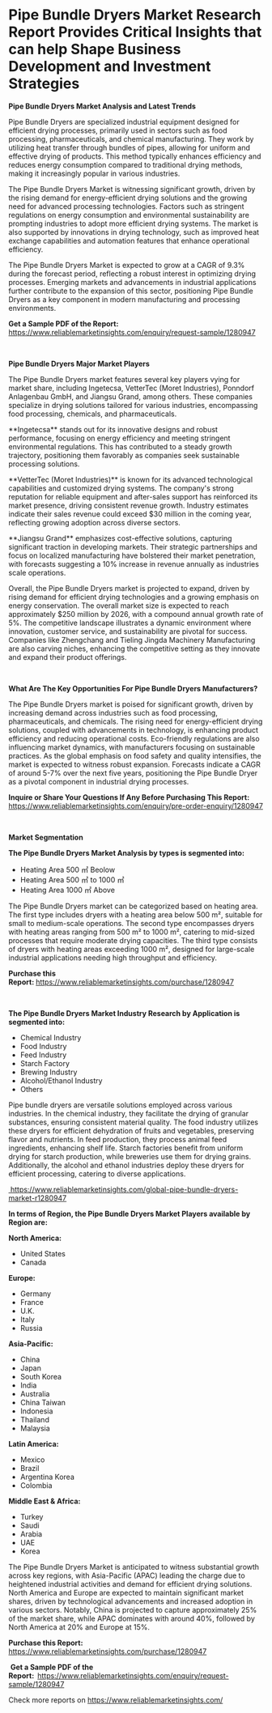 <p><h1>Pipe Bundle Dryers Market Research Report Provides Critical Insights that can help Shape Business Development and Investment Strategies</h1></p><p><strong>Pipe Bundle Dryers Market Analysis and Latest Trends</strong></p>
<p><p>Pipe Bundle Dryers are specialized industrial equipment designed for efficient drying processes, primarily used in sectors such as food processing, pharmaceuticals, and chemical manufacturing. They work by utilizing heat transfer through bundles of pipes, allowing for uniform and effective drying of products. This method typically enhances efficiency and reduces energy consumption compared to traditional drying methods, making it increasingly popular in various industries.</p><p>The Pipe Bundle Dryers Market is witnessing significant growth, driven by the rising demand for energy-efficient drying solutions and the growing need for advanced processing technologies. Factors such as stringent regulations on energy consumption and environmental sustainability are prompting industries to adopt more efficient drying systems. The market is also supported by innovations in drying technology, such as improved heat exchange capabilities and automation features that enhance operational efficiency.</p><p>The Pipe Bundle Dryers Market is expected to grow at a CAGR of 9.3% during the forecast period, reflecting a robust interest in optimizing drying processes. Emerging markets and advancements in industrial applications further contribute to the expansion of this sector, positioning Pipe Bundle Dryers as a key component in modern manufacturing and processing environments.</p></p>
<p><strong>Get a Sample PDF of the Report:&nbsp;</strong> <a href="https://www.reliablemarketinsights.com/enquiry/request-sample/1280947?utm_campaign=2993&utm_medium=2&utm_source=Github&utm_content=ia&utm_term=24032025&utm_id=pipe-bundle-dryers">https://www.reliablemarketinsights.com/enquiry/request-sample/1280947</a></p>
<p>&nbsp;</p>
<p><strong>Pipe Bundle Dryers Major Market Players</strong></p>
<p><p>The Pipe Bundle Dryers market features several key players vying for market share, including Ingetecsa, VetterTec (Moret Industries), Ponndorf Anlagenbau GmbH, and Jiangsu Grand, among others. These companies specialize in drying solutions tailored for various industries, encompassing food processing, chemicals, and pharmaceuticals.</p><p>**Ingetecsa** stands out for its innovative designs and robust performance, focusing on energy efficiency and meeting stringent environmental regulations. This has contributed to a steady growth trajectory, positioning them favorably as companies seek sustainable processing solutions.</p><p>**VetterTec (Moret Industries)** is known for its advanced technological capabilities and customized drying systems. The company's strong reputation for reliable equipment and after-sales support has reinforced its market presence, driving consistent revenue growth. Industry estimates indicate their sales revenue could exceed $30 million in the coming year, reflecting growing adoption across diverse sectors.</p><p>**Jiangsu Grand** emphasizes cost-effective solutions, capturing significant traction in developing markets. Their strategic partnerships and focus on localized manufacturing have bolstered their market penetration, with forecasts suggesting a 10% increase in revenue annually as industries scale operations.</p><p>Overall, the Pipe Bundle Dryers market is projected to expand, driven by rising demand for efficient drying technologies and a growing emphasis on energy conservation. The overall market size is expected to reach approximately $250 million by 2026, with a compound annual growth rate of 5%. The competitive landscape illustrates a dynamic environment where innovation, customer service, and sustainability are pivotal for success. Companies like Zhengchang and Tieling Jingda Machinery Manufacturing are also carving niches, enhancing the competitive setting as they innovate and expand their product offerings.</p></p>
<p>&nbsp;</p>
<p><strong>What Are The Key Opportunities For Pipe Bundle Dryers Manufacturers?</strong></p>
<p><p>The Pipe Bundle Dryers market is poised for significant growth, driven by increasing demand across industries such as food processing, pharmaceuticals, and chemicals. The rising need for energy-efficient drying solutions, coupled with advancements in technology, is enhancing product efficiency and reducing operational costs. Eco-friendly regulations are also influencing market dynamics, with manufacturers focusing on sustainable practices. As the global emphasis on food safety and quality intensifies, the market is expected to witness robust expansion. Forecasts indicate a CAGR of around 5-7% over the next five years, positioning the Pipe Bundle Dryer as a pivotal component in industrial drying processes.</p></p>
<p><strong>Inquire or Share Your Questions If Any Before Purchasing This Report:</strong> <a href="https://www.reliablemarketinsights.com/enquiry/pre-order-enquiry/1280947?utm_campaign=2993&utm_medium=2&utm_source=Github&utm_content=ia&utm_term=24032025&utm_id=pipe-bundle-dryers">https://www.reliablemarketinsights.com/enquiry/pre-order-enquiry/1280947</a></p>
<p>&nbsp;</p>
<p><strong>Market Segmentation</strong></p>
<p><strong>The Pipe Bundle Dryers Market Analysis by types is segmented into:</strong></p>
<p><ul><li>Heating Area 500 ㎡ Beolow</li><li>Heating Area 500 ㎡ to 1000 ㎡</li><li>Heating Area 1000 ㎡ Above</li></ul></p>
<p><p>The Pipe Bundle Dryers market can be categorized based on heating area. The first type includes dryers with a heating area below 500 m², suitable for small to medium-scale operations. The second type encompasses dryers with heating areas ranging from 500 m² to 1000 m², catering to mid-sized processes that require moderate drying capacities. The third type consists of dryers with heating areas exceeding 1000 m², designed for large-scale industrial applications needing high throughput and efficiency.</p></p>
<p><strong>Purchase this Report:&nbsp;</strong><a href="https://www.reliablemarketinsights.com/purchase/1280947?utm_campaign=2993&utm_medium=2&utm_source=Github&utm_content=ia&utm_term=24032025&utm_id=pipe-bundle-dryers">https://www.reliablemarketinsights.com/purchase/1280947</a></p>
<p>&nbsp;</p>
<p><strong>The Pipe Bundle Dryers Market Industry Research by Application is segmented into:</strong></p>
<p><ul><li>Chemical Industry</li><li>Food Industry</li><li>Feed Industry</li><li>Starch Factory</li><li>Brewing Industry</li><li>Alcohol/Ethanol Industry</li><li>Others</li></ul></p>
<p><p>Pipe bundle dryers are versatile solutions employed across various industries. In the chemical industry, they facilitate the drying of granular substances, ensuring consistent material quality. The food industry utilizes these dryers for efficient dehydration of fruits and vegetables, preserving flavor and nutrients. In feed production, they process animal feed ingredients, enhancing shelf life. Starch factories benefit from uniform drying for starch production, while breweries use them for drying grains. Additionally, the alcohol and ethanol industries deploy these dryers for efficient processing, catering to diverse applications.</p></p>
<p><a href="https://www.reliablemarketinsights.com/global-pipe-bundle-dryers-market-r1280947?utm_campaign=2993&utm_medium=2&utm_source=Github&utm_content=ia&utm_term=24032025&utm_id=pipe-bundle-dryers">&nbsp;https://www.reliablemarketinsights.com/global-pipe-bundle-dryers-market-r1280947</a></p>
<p><strong>In terms of Region, the Pipe Bundle Dryers Market Players available by Region are:</strong></p>
<p>
    <p> <strong> North America: </strong>
        <ul>
            <li>United States</li>
            <li>Canada</li>
        </ul>
        </p> 
    <p> <strong> Europe: </strong>
        <ul>
            <li>Germany</li>
            <li>France</li>
            <li>U.K.</li>
            <li>Italy</li>
            <li>Russia</li>
        </ul>
        </p> 
    <p> <strong> Asia-Pacific: </strong>
        <ul>
            <li>China</li>
            <li>Japan</li>
            <li>South Korea</li>
            <li>India</li>
            <li>Australia</li>
            <li>China Taiwan</li>
            <li>Indonesia</li>
            <li>Thailand</li>
            <li>Malaysia</li>
        </ul>
        </p> 
    <p> <strong> Latin America: </strong>
        <ul>
            <li>Mexico</li>
            <li>Brazil</li>
            <li>Argentina Korea</li>
            <li>Colombia</li>
        </ul>
        </p> 
    <p> <strong> Middle East & Africa: </strong>
        <ul>
            <li>Turkey</li>
            <li>Saudi</li>
            <li>Arabia</li>
            <li>UAE</li>
            <li>Korea</li>
        </ul>
    </p>
    </p>
<p><p>The Pipe Bundle Dryers Market is anticipated to witness substantial growth across key regions, with Asia-Pacific (APAC) leading the charge due to heightened industrial activities and demand for efficient drying solutions. North America and Europe are expected to maintain significant market shares, driven by technological advancements and increased adoption in various sectors. Notably, China is projected to capture approximately 25% of the market share, while APAC dominates with around 40%, followed by North America at 20% and Europe at 15%.</p></p>
<p><strong>Purchase this Report: </strong><a href="https://www.reliablemarketinsights.com/purchase/1280947?utm_campaign=2993&utm_medium=2&utm_source=Github&utm_content=ia&utm_term=24032025&utm_id=pipe-bundle-dryers">https://www.reliablemarketinsights.com/purchase/1280947</a></p>
<p>&nbsp;<strong>Get a Sample PDF of the Report:&nbsp;&nbsp;</strong><a href="https://www.reliablemarketinsights.com/enquiry/request-sample/1280947?utm_campaign=2993&utm_medium=2&utm_source=Github&utm_content=ia&utm_term=24032025&utm_id=pipe-bundle-dryers">https://www.reliablemarketinsights.com/enquiry/request-sample/1280947</a></p>
<p><strong></strong></p>
<p>Check more reports on <a href="https://www.reliablemarketinsights.com/?utm_campaign=2993&utm_medium=2&utm_source=Github&utm_content=ia&utm_term=24032025&utm_id=pipe-bundle-dryers">https://www.reliablemarketinsights.com/</a></p>